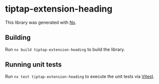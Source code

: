 # tiptap-extension-heading

This library was generated with [Nx](https://nx.dev).

## Building

Run `nx build tiptap-extension-heading` to build the library.

## Running unit tests

Run `nx test tiptap-extension-heading` to execute the unit tests via [Vitest](https://vitest.dev/).
